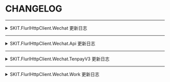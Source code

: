 ﻿# CHANGELOG

---

<details>

<summary>SKIT.FlurlHttpClient.Wechat 更新日志</summary>

-   Release 1.0.1

    -   **变更**：移除 `IWechatClient.CreateRequest` 方法。

-   Release 1.0.0

    -   首次发布。

</details>

---

<details>

<summary>SKIT.FlurlHttpClient.Wechat.Api 更新日志</summary>

-   Release 1.0.1

    -   **新增**：新增 `WechatApiClient.CreateRequest` 方法。

-   Release 1.0.0

    -   首次发布。

</details>

---

<details>

<summary>SKIT.FlurlHttpClient.Wechat.TenpayV3 更新日志</summary>

-   Release 1.3.1

    -   **新增**：新增批量转账到零钱相关接口。

    -   **新增**：新增服务商批量转账到零钱相关接口。

    -   **新增**：新增 `ICertificateStorer` 接口，并基于此重新实现验签的扩展方法。

-   Release 1.2.1

    -   **新增**：新增 `WechatTenpayV3Client.CreateRequest` 方法。

-   Release 1.2.0

    -   **变更**：调整包含需加解密字段的接口模型，去除 _EncryptedData_ 的字段名结尾。

-   Release 1.1.0

    -   **新增**：新增分账相关接口。

-   Release 1.0.1

    -   **新增**：随官方更新服务商提现、服务商结算账户接口相关字段。

    -   **修复**：修复调起支付所需参数签名生成错误。

-   Release 1.0.0

    -   首次发布。

</details>

---

<details>

<summary>SKIT.FlurlHttpClient.Wechat.Work 更新日志</summary>

-   Release 1.0.1

    -   **新增**：新增 `WechatWorkClient.CreateRequest` 方法。

    -   **新增**：新增企业微信小程序相关接口。

-   Release 1.0.0

    -   首次发布。

</details>
